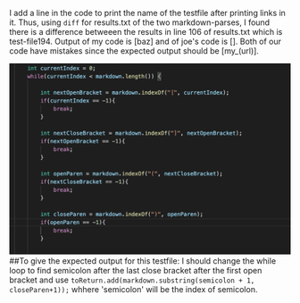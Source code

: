 
I add a line in the code to print the name of the testfile after printing links in it.
Thus, using `diff` for results.txt of the two markdown-parses, I found there is a difference betweeen the results in line 106 of results.txt which is test-file194.
Output of my code is [baz] and of joe's code is [].
Both of our code have mistakes since the expected output should be [my_(url)].

![image](code.png)
##To give the expected output for this testfile:
I should change the while loop to find semicolon after the last close bracket after the first open bracket and use `toReturn.add(markdown.substring(semicolon + 1, closeParen+1));` whhere 'semicolon' will be the index of semicolon.
